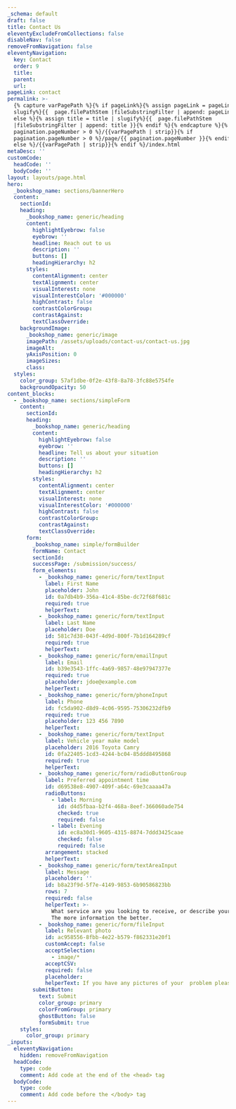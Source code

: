 ```yaml
---
_schema: default
draft: false
title: Contact Us
eleventyExcludeFromCollections: false
disableNav: false
removeFromNavigation: false
eleventyNavigation:
  key: Contact
  order: 9
  title:
  parent:
  url:
pageLink: contact
permalink: >-
  {% capture varPagePath %}{% if pageLink%}{% assign pageLink = pageLink |
  slugify%}{{  page.filePathStem |fileSubstringFilter | append: pageLink }}{%
  else %}{% assign title = title | slugify%}{{  page.filePathStem
  |fileSubstringFilter | append: title }}{% endif %}{% endcapture %}{% if
  pagination.pageNumber > 0 %}/{{varPagePath | strip}}{% if
  pagination.pageNumber > 0 %}/page/{{ pagination.pageNumber }}{% endif %}{%
  else %}/{{varPagePath | strip}}{% endif %}/index.html
metaDesc: ''
customCode:
  headCode: ''
  bodyCode: ''
layout: layouts/page.html
hero:
  _bookshop_name: sections/bannerHero
  content:
    sectionId:
    heading:
      _bookshop_name: generic/heading
      content:
        highlightEyebrow: false
        eyebrow: ''
        headline: Reach out to us
        description: ''
        buttons: []
        headingHierarchy: h2
      styles:
        contentAlignment: center
        textAlignment: center
        visualInterest: none
        visualInterestColor: '#000000'
        highContrast: false
        contrastColorGroup:
        contrastAgainst:
        textClassOverride:
    backgroundImage:
      _bookshop_name: generic/image
      imagePath: /assets/uploads/contact-us/contact-us.jpg
      imageAlt:
      yAxisPosition: 0
      imageSizes:
      class:
  styles:
    color_group: 57af1dbe-0f2e-43f8-8a78-3fc88e5754fe
    backgroundOpacity: 50
content_blocks:
  - _bookshop_name: sections/simpleForm
    content:
      sectionId:
      heading:
        _bookshop_name: generic/heading
        content:
          highlightEyebrow: false
          eyebrow: ''
          headline: Tell us about your situation
          description: ''
          buttons: []
          headingHierarchy: h2
        styles:
          contentAlignment: center
          textAlignment: center
          visualInterest: none
          visualInterestColor: '#000000'
          highContrast: false
          contrastColorGroup:
          contrastAgainst:
          textClassOverride:
      form:
        _bookshop_name: simple/formBuilder
        formName: Contact
        sectionId:
        successPage: /submission/success/
        form_elements:
          - _bookshop_name: generic/form/textInput
            label: First Name
            placeholder: John
            id: 0a7db4b9-356a-41c4-85be-dc72f68f681c
            required: true
            helperText:
          - _bookshop_name: generic/form/textInput
            label: Last Name
            placeholder: Doe
            id: 581c7d38-043f-4d9d-800f-7b1d164289cf
            required: true
            helperText:
          - _bookshop_name: generic/form/emailInput
            label: Email
            id: b39e3543-1ffc-4a69-9857-48e97947377e
            required: true
            placeholder: jdoe@example.com
            helperText:
          - _bookshop_name: generic/form/phoneInput
            label: Phone
            id: fc5da902-d8d9-4c06-9595-75306232dfb9
            required: true
            placeholder: 123 456 7890
            helperText:
          - _bookshop_name: generic/form/textInput
            label: Vehicle year make model
            placeholder: 2016 Toyota Camry
            id: 0fa22405-1cd3-4244-bc04-85ddd8495868
            required: true
            helperText:
          - _bookshop_name: generic/form/radioButtonGroup
            label: Preferred appointment time
            id: d69538e8-4907-409f-a64c-69e3caaaa47a
            radioButtons:
              - label: Morning
                id: d4d5fbaa-b2f4-468a-8eef-366060ade754
                checked: true
                required: false
              - label: Evening
                id: ec8a30d1-9605-4315-8874-7ddd3425caae
                checked: false
                required: false
            arrangement: stacked
            helperText:
          - _bookshop_name: generic/form/textAreaInput
            label: Message
            placeholder: ''
            id: b8a23f9d-5f7e-4149-9853-6b90586823bb
            rows: 7
            required: false
            helperText: >-
              What service are you looking to receive, or describe your problem.
              The more information the better.
          - _bookshop_name: generic/form/fileInput
            label: Relevant photo
            id: ac958556-8fbb-4e22-b579-f862331e20f1
            customAccept: false
            acceptSelection:
              - image/*
            acceptCSV:
            required: false
            placeholder:
            helperText: If you have any pictures of your  problem please include those.
        submitButton:
          text: Submit
          color_group: primary
          colorFromGroup: primary
          ghostButton: false
          formSubmit: true
    styles:
      color_group: primary
_inputs:
  eleventyNavigation:
    hidden: removeFromNavigation
  headCode:
    type: code
    comment: Add code at the end of the <head> tag
  bodyCode:
    type: code
    comment: Add code before the </body> tag
---
```

